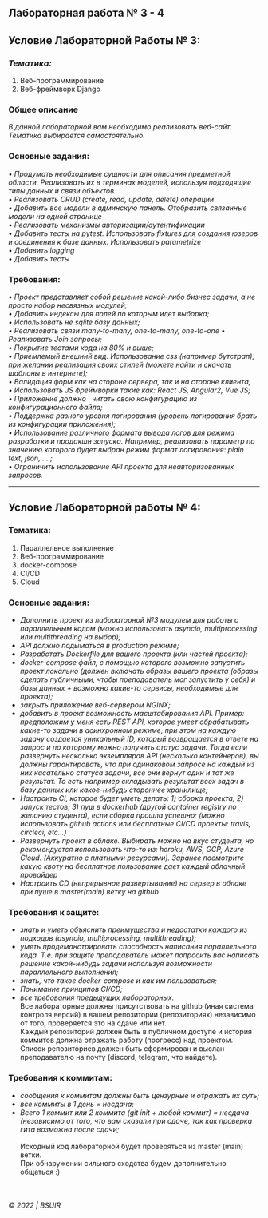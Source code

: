## Лабораторная работа № 3 - 4

## Условие Лабораторной Работы № 3:  

### _Тематика:_   
1. Веб-программирование  
2. Веб-фреймворк Django

### __Общее описание__

_В данной лабораторной вам необходимо реализовать веб-сайт. Тематика выбирается самостоятельно._  
 
### __Основные задания:__    
• _Продумать необходимые сущности для описания предметной области. Реализовать их в терминах моделей, используя подходящие типы данных и связи объектов._   
• _Реализовать CRUD (create, read, update, delete) операции_  
• _Добавить все модели в админскую панель. Отобразить связанные модели на одной странице_   
• _Реализовать механизмы авторизации/аутентификации_  
• _Добавить тесты на pytest. Использовать fixtures для создания юзеров и соединения к базе данных. Использовать parametrize_   
• _Добавить logging_  
• _Добавить тесты_
 
### __Требования:__  
_• Проект представляет собой решение какой-либо бизнес задачи, а не просто набор несвязных модулей;_  
_• Добавить индексы для полей по которым идет выборка;_  
_• Использовать не sqlite базу данных;_  
_• Реализовать связи many-to-many, one-to-many, one-to-one_  _• Реализовать Join запросы;_  
_• Покрытие тестами кода на 80% и выше;_  
_• Приемлемый внешний вид. Использование css (например бутстрап), при желании реализация своих стилей (можете найти и скачать шаблоны в интернете);_  
_• Валидация форм как на стороне сервера, так и на стороне клиента;_  
_• Использовать JS фреймворки такие как: React JS, Angular2, Vue JS;_  
_• Приложение должно   читать свою конфигурацию из конфигурационного файла;_  
_• Поддержка разного уровня логирования (уровень логирования брать из конфигурации приложения);_  
_• Использование различного формата вывода логов для режима разработки и продакшн запуска. Например, реализовать параметр по значению которого будет выбран режим формат логирования: plain text, json, ….;_  
_• Ограничить использование API проекта для неавторизованных запросов._  
  
  
_________________________________________________________________________
## Условие Лабораторной работы № 4:  

### __Тематика:__
1. Параллельное выполнение
2. Веб-программирование
3. docker-compose
4. CI/CD
5. Cloud  


### __Основные задания:__
* _Дополнить проект из лабораторной №3 модулем для работы с параллельным кодом (можно использовать asyncio, multiprocessing или multithreading на выбор);_
* _API должно подыматься в production режиме;_
* _Разработать Dockerfile для вашего проекта (или частей проекта);_
* _docker-compose файл, с помощью которого возможно запустить проект локально (должен включать образы вашего проекта (образы сделать публичными, чтобы преподаватель мог запустить у себя) и базы данных + возможно какие-то сервисы, необходимые для проекта);_
* _закрыть приложение веб-сервером NGINX;_
* _добавить в проект возможность масштабирования API. Пример: предположим у меня есть REST API, которое умеет обрабатывать какие-то задачи в асинхронном режиме, при этом на каждую задачу создается уникальный ID, который возвращается в ответе на запрос и по которому можно получить статус задачи. Тогда если развернуть несколько экземпляров API (несколько контейнеров), вы должны гарантировать, что при одинаковом запросе на каждый из них касательно статуса задачи, все они вернут один и тот же результат. То есть например складывать результат всех задач в базу данных или какое-нибудь стороннее хранилище;_
* _Настроить CI, которое будет уметь делать: 1) сборка проекта; 2) запуск тестов; 3) пуш в dockerhub (другой container registry по желанию студента), если сборка прошла успешно; (можно использовать github actions или бесплатные CI/CD проекты: travis, circleci, etc…)_
* _Развернуть проект в облаке. Выбирать можно на вкус студента, но рекомендуется использовать что-то из: heroku, AWS, GCP, Azure Cloud. (Аккуратно с платными ресурсами). Заранее посмотрите какую квоту на бесплатное пользование дает каждый облачный провайдер_
* _Настроить CD (непрерывное развертывание) на сервер в облаке при пуше в master(main) ветку на github_


### __Требования к защите:__
* _знать и уметь объяснить преимущества и недостатки каждого из подходов (asyncio, multiprocessing, multithreading);_
* _уметь продемонстрировать способность написания параллельного кода. Т.е. при защите преподаватель может попросить вас написать решение какой-нибудь задачи используя возможности параллельного выполнения;_
* _знать, что такое docker-compose и как им пользоваться;_
* _Понимание принципов CI/CD;_
* _все требования предыдущих лабораторных._  
Все лабораторные должны присутствовать на github (иная система контроля версий) в вашем репозитории (репозиториях) независимо от того, проверяется это на сдаче или нет.  
Каждый репозиторий должен быть в публичном доступе и история коммитов должна отражать работу (прогресс) над проектом.  
Список репозиториев должен быть сформирован и выслан преподавателю на почту (discord, telegram, что найдете).  
### __Требования к коммитам:__  
* _сообщения к коммитам должны быть цензурные и отражать их суть;_
* _все коммиты в 1 день = несдача;_
* _Всего 1 коммит или 2 коммита (git init + любой коммит) = несдача (независимо от того, что вам сказали при сдаче, так как проверка гита возможна после сдачи;_    
&nbsp;  
Исходный код лабораторной будет проверяться из master (main) ветки.  
При обнаружении сильного сходства будем дополнительно общаться :)


&nbsp;  
###### © 2022 | BSUIR
